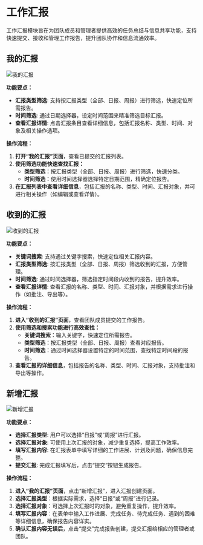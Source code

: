 # 工作汇报

工作汇报模块旨在为团队成员和管理者提供高效的任务总结与信息共享功能，支持快速提交、接收和管理工作报告，提升团队协作和信息流通效率。

## 我的汇报

![我的汇报](/images/zh/team_worep_1.png)

**功能要点：**
- **汇报类型筛选**: 支持按汇报类型（全部、日报、周报）进行筛选，快速定位所需报告。
- **时间筛选**: 通过日期选择器，设定时间范围来精准筛选目标汇报。
- **查看汇报详情**: 点击汇报条目查看详细信息，包括汇报名称、类型、时间、对象及相关操作选项。

**操作流程：**
1. **打开“我的汇报”页面**，查看已提交的汇报列表。
2. **使用筛选功能快速查找汇报：**
    - **类型筛选**：按汇报类型（全部、日报、周报）进行筛选，快速分类。
    - **时间筛选**：使用时间选择器选择特定日期范围，精确定位报告。
3. **在汇报列表中查看详细信息**，包括汇报的名称、类型、时间、汇报对象，并可进行相关操作（如编辑或查看详情）。

## 收到的汇报

![收到的汇报](/images/zh/team_worep_2.png)

**功能要点：**
- **关键词搜索**: 支持通过关键字搜索，快速定位相关汇报内容。
- **汇报类型筛选**: 按汇报类型（全部、日报、周报）筛选收到的汇报，方便管理。
- **时间筛选**: 通过时间选择器，筛选指定时间段内收到的报告，提升效率。
- **查看汇报详情**: 查看汇报的名称、类型、时间、汇报对象，并根据需求进行操作（如批注、导出等）。

**操作流程：**
1. **进入“收到的汇报”页面**，查看团队成员提交的工作报告。
2. **使用筛选和搜索功能进行高效查找：**
    - **关键词搜索**：输入关键字，快速定位所需报告。
    - **类型筛选**：按汇报类型（全部、日报、周报）查看对应报告。
    - **时间筛选**：通过时间选择器设置特定的时间范围，查找特定时间段的报告。
3. **查看汇报的详细信息**，包括报告的名称、类型、时间、汇报对象，支持批注和导出等操作。

## 新增汇报

![新增汇报](/images/zh/team_worep_3.png)

**功能要点：**
- **选择汇报类型**: 用户可以选择“日报”或“周报”进行汇报。
- **选择汇报对象**: 可使用上次汇报的对象，减少重复选择，提高工作效率。
- **填写汇报内容**: 在汇报表单中填写详细的工作进展、计划及问题，确保信息完整。
- **提交汇报**: 完成汇报填写后，点击“提交”按钮生成报告。

**操作流程：**
1. **进入“我的汇报”页面**，点击“新增汇报”，进入汇报创建页面。
2. **选择汇报类型**：根据实际需求，选择“日报”或“周报”进行记录。
3. **选择汇报对象**：可选择上次汇报时的对象，避免重复操作，提升效率。
4. **填写汇报内容**：在表单中输入工作进展、完成任务、待完成任务、遇到的困难等详细信息，确保报告内容详实。
5. **确认汇报内容无误后**，点击“提交”完成报告创建，提交汇报给相应的管理者或团队。
